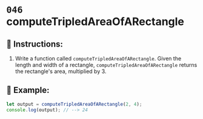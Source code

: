 # `046` computeTripledAreaOfARectangle

## 📝 Instructions:

1. Write a function called `computeTripledAreaOfARectangle`. Given the length and width of a rectangle, `computeTripledAreaOfARectangle` returns the rectangle's area, multiplied by 3.

## 📎 Example:

```Javascript
let output = computeTripledAreaOfARectangle(2, 4);
console.log(output); // --> 24
```
